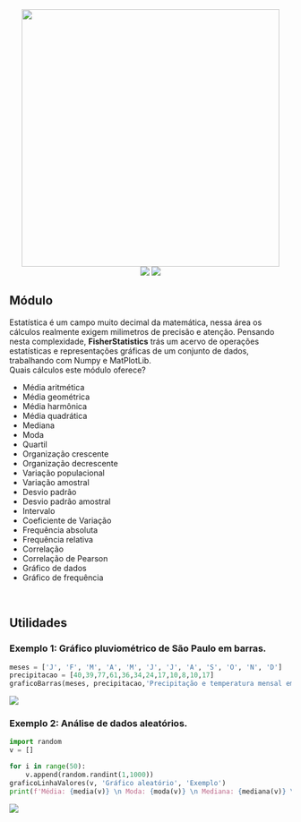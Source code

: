 <div align="center">
<img width=460px src='https://user-images.githubusercontent.com/110111018/267866057-56f1bf60-7067-4b36-813e-9a9bfc4b9e94.png'>
<br>
<img src="https://img.shields.io/github/license/lulu-ancacio/numbersOf?style=plastic">
<img src="http://img.shields.io/static/v1?label=language&message=python&color=rgb(0, 154, 69)&style=plastic">
</div>

<h2>Módulo</h2>
<p>
Estatística é um campo muito decimal da matemática, nessa área os cálculos realmente exigem milimetros de precisão e atenção. Pensando nesta complexidade, <strong>FisherStatistics</strong> trás um acervo de operações estatísticas e representações gráficas de um conjunto de dados, trabalhando com Numpy e MatPlotLib.
<br>
Quais cálculos este módulo oferece?
<ul>
<li>Média aritmética</li>
<li>Média geométrica</li>
<li>Média harmônica</li>
<li>Média quadrática</li>
<li>Mediana</li>
<li>Moda</li>
<li>Quartil</li>
<li>Organização crescente</li>
<li>Organização decrescente</li>
<li>Variação populacional</li>
<li>Variação amostral</li>
<li>Desvio padrão</li>
<li>Desvio padrão amostral</li>
<li>Intervalo</li>
<li>Coeficiente de Variação</li>
<li>Frequência absoluta</li>
<li>Frequência relativa</li>
<li>Correlação</li>
<li>Correlação de Pearson</li>
<li>Gráfico de dados</li>
<li>Gráfico de frequência</li>
</ul>
</p>

<br>
<p>
  <h2>Utilidades</h2>
  <h3>Exemplo 1: Gráfico pluviométrico de São Paulo em barras.</h3>
    
```python
meses = ['J', 'F', 'M', 'A', 'M', 'J', 'J', 'A', 'S', 'O', 'N', 'D']
precipitacao = [40,39,77,61,36,34,24,17,10,8,10,17]
graficoBarras(meses, precipitacao,'Precipitação e temperatura mensal em São Paulo - SP (2022)','Mês', 'Pluviosidade (mm)')
```

  <img src='https://user-images.githubusercontent.com/110111018/268431027-dad3f12c-1676-4744-bf74-74b953290d86.png'>

  <h3>Exemplo 2: Análise de dados aleatórios.</h3>

```python
import random
v = []

for i in range(50):
    v.append(random.randint(1,1000))
graficoLinhaValores(v, 'Gráfico aleatório', 'Exemplo')
print(f'Média: {media(v)} \n Moda: {moda(v)} \n Mediana: {mediana(v)} \n Quartil: {quartil(v)} \n Desvio padrão: {desvioPadrao(v)} \n Frequência Absoluta: {frequenciaAbs(v)}')
```

<img src='https://user-images.githubusercontent.com/110111018/268543588-8ef76a23-0acc-42a4-90b1-1d0a0d5060ee.png'>
  
  </p>
